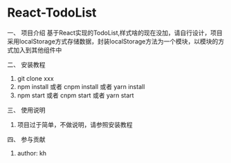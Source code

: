 # React-TodoList

一、 项目介绍
基于React实现的TodoList,样式啥的现在没加，请自行设计，项目采用localStorage方式存储数据，封装localStorage方法为一个模块，以模块的方式加入到其他组件中


二、 安装教程

1. git clone xxx
2. npm install 或者 cnpm install 或者 yarn install
3. npm start 或者 cnpm start 或者 yarn start

三、 使用说明

1. 项目过于简单，不做说明，请参照安装教程

四、 参与贡献

1. author: kh
